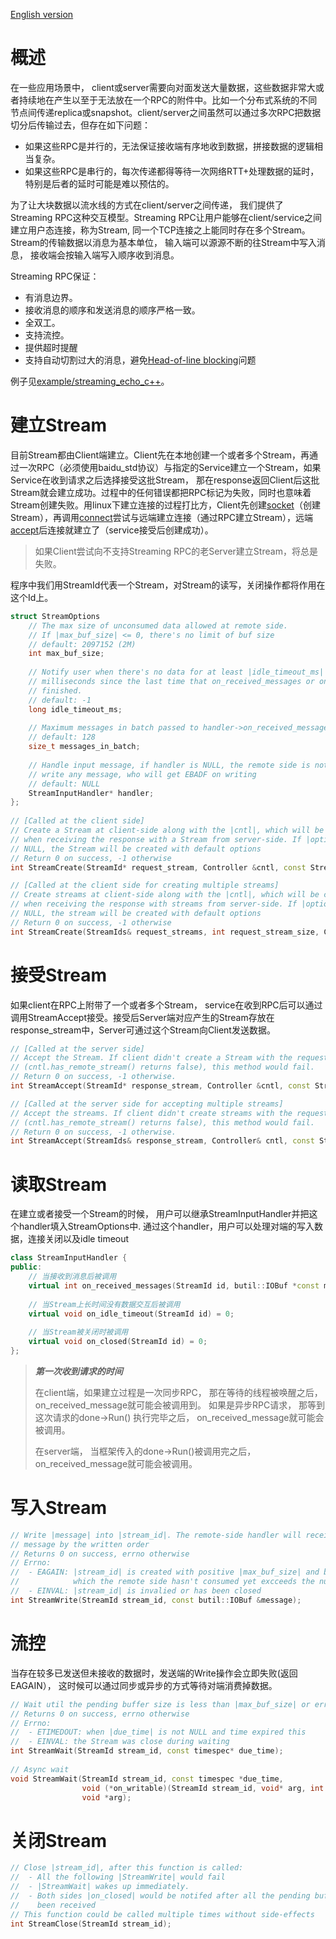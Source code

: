 [English version](../en/streaming_rpc.md)

# 概述

在一些应用场景中， client或server需要向对面发送大量数据，这些数据非常大或者持续地在产生以至于无法放在一个RPC的附件中。比如一个分布式系统的不同节点间传递replica或snapshot。client/server之间虽然可以通过多次RPC把数据切分后传输过去，但存在如下问题：

- 如果这些RPC是并行的，无法保证接收端有序地收到数据，拼接数据的逻辑相当复杂。
- 如果这些RPC是串行的，每次传递都得等待一次网络RTT+处理数据的延时，特别是后者的延时可能是难以预估的。

为了让大块数据以流水线的方式在client/server之间传递， 我们提供了Streaming RPC这种交互模型。Streaming RPC让用户能够在client/service之间建立用户态连接，称为Stream,  同一个TCP连接之上能同时存在多个Stream。 Stream的传输数据以消息为基本单位， 输入端可以源源不断的往Stream中写入消息， 接收端会按输入端写入顺序收到消息。

Streaming RPC保证：

- 有消息边界。
- 接收消息的顺序和发送消息的顺序严格一致。
- 全双工。
- 支持流控。
- 提供超时提醒
- 支持自动切割过大的消息，避免[Head-of-line blocking](https://en.wikipedia.org/wiki/Head-of-line_blocking)问题

例子见[example/streaming_echo_c++](https://github.com/apache/brpc/tree/master/example/streaming_echo_c++/)。

# 建立Stream

目前Stream都由Client端建立。Client先在本地创建一个或者多个Stream，再通过一次RPC（必须使用baidu_std协议）与指定的Service建立一个Stream，如果Service在收到请求之后选择接受这批Stream， 那在response返回Client后这批Stream就会建立成功。过程中的任何错误都把RPC标记为失败，同时也意味着Stream创建失败。用linux下建立连接的过程打比方，Client先创建[socket](http://linux.die.net/man/7/socket)（创建Stream），再调用[connect](http://linux.die.net/man/2/connect)尝试与远端建立连接（通过RPC建立Stream），远端[accept](http://linux.die.net/man/2/accept)后连接就建立了（service接受后创建成功）。

> 如果Client尝试向不支持Streaming RPC的老Server建立Stream，将总是失败。

程序中我们用StreamId代表一个Stream，对Stream的读写，关闭操作都将作用在这个Id上。

```c++
struct StreamOptions
    // The max size of unconsumed data allowed at remote side.
    // If |max_buf_size| <= 0, there's no limit of buf size
    // default: 2097152 (2M)
    int max_buf_size;
 
    // Notify user when there's no data for at least |idle_timeout_ms|
    // milliseconds since the last time that on_received_messages or on_idle_timeout
    // finished.
    // default: -1
    long idle_timeout_ms;
     
    // Maximum messages in batch passed to handler->on_received_messages
    // default: 128
    size_t messages_in_batch;
 
    // Handle input message, if handler is NULL, the remote side is not allowed to
    // write any message, who will get EBADF on writing
    // default: NULL
    StreamInputHandler* handler;
};
 
// [Called at the client side]
// Create a Stream at client-side along with the |cntl|, which will be connected
// when receiving the response with a Stream from server-side. If |options| is
// NULL, the Stream will be created with default options
// Return 0 on success, -1 otherwise
int StreamCreate(StreamId* request_stream, Controller &cntl, const StreamOptions* options);

// [Called at the client side for creating multiple streams]
// Create streams at client-side along with the |cntl|, which will be connected
// when receiving the response with streams from server-side. If |options| is
// NULL, the stream will be created with default options
// Return 0 on success, -1 otherwise
int StreamCreate(StreamIds& request_streams, int request_stream_size, Controller& cntl, const StreamOptions* options);
```

# 接受Stream

如果client在RPC上附带了一个或者多个Stream， service在收到RPC后可以通过调用StreamAccept接受。接受后Server端对应产生的Stream存放在response_stream中，Server可通过这个Stream向Client发送数据。

```c++
// [Called at the server side]
// Accept the Stream. If client didn't create a Stream with the request
// (cntl.has_remote_stream() returns false), this method would fail.
// Return 0 on success, -1 otherwise.
int StreamAccept(StreamId* response_stream, Controller &cntl, const StreamOptions* options);

// [Called at the server side for accepting multiple streams]
// Accept the streams. If client didn't create streams with the request
// (cntl.has_remote_stream() returns false), this method would fail.
// Return 0 on success, -1 otherwise.
int StreamAccept(StreamIds& response_stream, Controller& cntl, const StreamOptions* options);
```

# 读取Stream

在建立或者接受一个Stream的时候， 用户可以继承StreamInputHandler并把这个handler填入StreamOptions中. 通过这个handler，用户可以处理对端的写入数据，连接关闭以及idle timeout

```c++
class StreamInputHandler {
public:
    // 当接收到消息后被调用
    virtual int on_received_messages(StreamId id, butil::IOBuf *const messages[], size_t size) = 0;
 
    // 当Stream上长时间没有数据交互后被调用
    virtual void on_idle_timeout(StreamId id) = 0;
 
    // 当Stream被关闭时被调用
    virtual void on_closed(StreamId id) = 0;
};
```

>***第一次收到请求的时间***
>
>在client端，如果建立过程是一次同步RPC， 那在等待的线程被唤醒之后，on_received_message就可能会被调用到。 如果是异步RPC请求， 那等到这次请求的done->Run() 执行完毕之后， on_received_message就可能会被调用。
>
>在server端， 当框架传入的done->Run()被调用完之后， on_received_message就可能会被调用。

# 写入Stream

```c++
// Write |message| into |stream_id|. The remote-side handler will received the
// message by the written order
// Returns 0 on success, errno otherwise
// Errno:
//  - EAGAIN: |stream_id| is created with positive |max_buf_size| and buf size
//            which the remote side hasn't consumed yet excceeds the number.
//  - EINVAL: |stream_id| is invalied or has been closed
int StreamWrite(StreamId stream_id, const butil::IOBuf &message);
```

# 流控

当存在较多已发送但未接收的数据时，发送端的Write操作会立即失败(返回EAGAIN）， 这时候可以通过同步或异步的方式等待对端消费掉数据。

```c++
// Wait util the pending buffer size is less than |max_buf_size| or error occurs
// Returns 0 on success, errno otherwise
// Errno:
//  - ETIMEDOUT: when |due_time| is not NULL and time expired this
//  - EINVAL: the Stream was close during waiting
int StreamWait(StreamId stream_id, const timespec* due_time);
 
// Async wait
void StreamWait(StreamId stream_id, const timespec *due_time,
                void (*on_writable)(StreamId stream_id, void* arg, int error_code),
                void *arg);
```

# 关闭Stream

```c++
// Close |stream_id|, after this function is called:
//  - All the following |StreamWrite| would fail
//  - |StreamWait| wakes up immediately.
//  - Both sides |on_closed| would be notifed after all the pending buffers have
//    been received
// This function could be called multiple times without side-effects
int StreamClose(StreamId stream_id);
```

